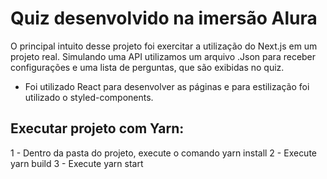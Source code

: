 # Quiz desenvolvido na imersão Alura

O principal intuito desse projeto foi exercitar a utilização do Next.js em um projeto real.
Simulando uma API utilizamos um arquivo .Json para receber configurações e uma lista de perguntas, que são exibidas no quiz.

- Foi utilizado React para desenvolver as páginas e para estilização foi utilizado o styled-components.

## Executar projeto com Yarn:

1 - Dentro da pasta do projeto, execute o comando yarn install
2 - Execute yarn build
3 - Execute yarn start
